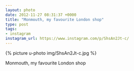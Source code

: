 ```yaml
---
layout: photo
date: 2012-11-27 08:31:37 +0000
title: "Monmouth, my favourite London shop"
type: post
tags:
- instagram
instagram_url: https://www.instagram.com/p/ShsAn2Jt-c/
---
```


{% picture u-photo img/ShsAn2Jt-c.jpg %}

Monmouth, my favourite London shop
